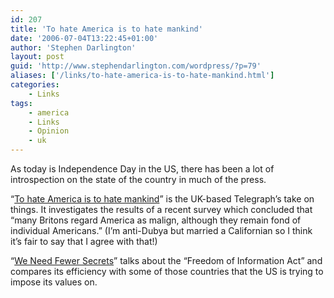 ```yaml
---
id: 207
title: 'To hate America is to hate mankind'
date: '2006-07-04T13:22:45+01:00'
author: 'Stephen Darlington'
layout: post
guid: 'http://www.stephendarlington.com/wordpress/?p=79'
aliases: ['/links/to-hate-america-is-to-hate-mankind.html']
categories:
    - Links
tags:
    - america
    - Links
    - Opinion
    - uk
---
```


As today is Independence Day in the US, there has been a lot of introspection on the state of the country in much of the press.

“[To hate America is to hate mankind](http://www.telegraph.co.uk/opinion/main.jhtml?xml=/opinion/2006/07/03/dl0301.xml)” is the UK-based Telegraph’s take on things. It investigates the results of a recent survey which concluded that “many Britons regard America as malign, although they remain fond of individual Americans.” (I’m anti-Dubya but married a Californian so I think it’s fair to say that I agree with that!)

“[We Need Fewer Secrets](http://www.washingtonpost.com/wp-dyn/content/article/2006/07/02/AR2006070200674.html)” talks about the “Freedom of Information Act” and compares its efficiency with some of those countries that the US is trying to impose its values on.
